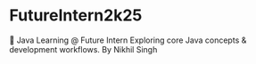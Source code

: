 # FutureIntern2k25
🌱 Java Learning @ Future Intern Exploring core Java concepts &amp; development workflows.
By Nikhil Singh
